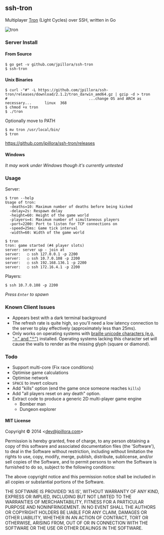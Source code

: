 ## ssh-tron

Multiplayer [Tron](http://www.thepcmanwebsite.com/media/flash_tron/) (Light Cycles) over SSH, written in Go

![tron](https://rawgit.com/jpillora/ssh-tron/master/demo.gif)

### Server Install

#### From Source

```
$ go get -v github.com/jpillora/ssh-tron
$ ssh-tron
```

#### Unix Binaries

```
$ curl -"#" -L https://github.com/jpillora/ssh-tron/releases/download/2.1.2/tron_darwin_amd64.gz | gzip -d > tron
#                                     ...change OS and ARCH as necessary...      linux  368
$ chmod +x tron
$ ./tron
```

Optionally move to PATH

```
$ mv tron /usr/local/bin/
$ tron
```

https://github.com/jpillora/ssh-tron/releases

#### Windows

*It may work under Windows though it's currently untested*

### Usage

Server:

```
$ tron --help
Usage of tron:
  -deaths=10: Maximum number of deaths before being kicked
  -delay=2s: Respawn delay
  -height=60: Height of the game world
  -players=4: Maximum number of simultaneous players
  -port=2200: Port to listen for TCP connections on
  -speed=25ms: Game tick interval
  -width=60: Width of the game world

$ tron
tron: game started (#4 player slots)
server: server up - join at
server:   ○ ssh 127.0.0.1 -p 2200
server:   ○ ssh 10.7.0.108 -p 2200
server:   ○ ssh 192.168.136.1 -p 2200
server:   ○ ssh 172.16.4.1 -p 2200
```

Players:

```
$ ssh 10.7.0.108 -p 2200
```

*Press `Enter` to spawn*

### Known Client Issues

* Appears best with a dark terminal background
* The refresh rate is quite high, so you'll need a low latency connection to the server to play effectively (approximately less than 25ms).
* Only works on operating systems with [braille unicode characters (e.g. "⠶" and "⠛")](http://en.wikipedia.org/wiki/Braille_Patterns#Chart) installed. Operating systems lacking this character set will cause the walls to render as the missing glyph (square or diamond).

### Todo

* Support multi-core (Fix race conditions)
* Optimise game calculations
* Optimise network
* `SPACE` to invert colours
* Add "kills" option (end the game once someone reaches `kills`)
* Add "all players reset on any death" option.
* Extract code to produce a generic 2D multi-player game engine
	* Bomber man
	* Dungeon explorer

#### MIT License

Copyright © 2014 &lt;dev@jpillora.com&gt;

Permission is hereby granted, free of charge, to any person obtaining
a copy of this software and associated documentation files (the
'Software'), to deal in the Software without restriction, including
without limitation the rights to use, copy, modify, merge, publish,
distribute, sublicense, and/or sell copies of the Software, and to
permit persons to whom the Software is furnished to do so, subject to
the following conditions:

The above copyright notice and this permission notice shall be
included in all copies or substantial portions of the Software.

THE SOFTWARE IS PROVIDED 'AS IS', WITHOUT WARRANTY OF ANY KIND,
EXPRESS OR IMPLIED, INCLUDING BUT NOT LIMITED TO THE WARRANTIES OF
MERCHANTABILITY, FITNESS FOR A PARTICULAR PURPOSE AND NONINFRINGEMENT.
IN NO EVENT SHALL THE AUTHORS OR COPYRIGHT HOLDERS BE LIABLE FOR ANY
CLAIM, DAMAGES OR OTHER LIABILITY, WHETHER IN AN ACTION OF CONTRACT,
TORT OR OTHERWISE, ARISING FROM, OUT OF OR IN CONNECTION WITH THE
SOFTWARE OR THE USE OR OTHER DEALINGS IN THE SOFTWARE.